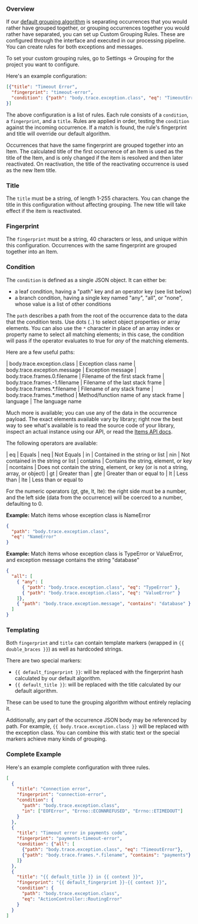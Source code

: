 ### Overview

If our [default grouping algorithm](https://rollbar.com/docs/grouping-algorithm/) is
separating occurrences that you would rather have grouped together, or
grouping occurrences together you would rather have separated, you can
set up Custom Grouping Rules. These are configured through the interface
and executed in our processing pipeline. You can create rules for both
exceptions and messages.

To set your custom grouping rules, go to Settings -> Grouping for the
project you want to configure.

Here's an example configuration:

```json
[{"title": "Timeout Error",
  "fingerprint": "timeout-error",
  "condition": {"path": "body.trace.exception.class", "eq": "TimeoutError"}
}]
```

The above configuration is a list of rules. Each rule consists of a
`condition`, a `fingerprint`, and a `title`. Rules are applied in order,
testing the `condition` against the incoming occurrence. If a match is
found, the rule's fingerprint and title will override our default
algorithm.

Occurrences that have the same fingerprint are grouped together into an
Item. The calculated title of the first occurrence of an Item is used as
the title of the Item, and is only changed if the item is resolved and
then later reactivated. On reactivation, the title of the reactivating
occurrence is used as the new Item title.

### Title

The `title` must be a string, of length 1-255 characters. You can change
the title in this configuration without affecting grouping. The new
title will take effect if the item is reactivated.

### Fingerprint

The `fingerprint` must be a string, 40 characters or less, and unique
within this configuration. Occurrences with the same fingerprint are
grouped together into an Item.

### Condition

The `condition` is defined as a single JSON object. It can either be:

-   a leaf condition, having a "path" key and an operator key (see list
    below)
-   a branch condition, having a single key named "any", "all", or
    "none", whose value is a list of other conditions

The `path` describes a path from the root of the occurrence data to the
data that the condition tests. Use dots (`.`) to select object
properties or array elements. You can also use the `*` character in
place of an array index or property name to select all matching
elements; in this case, the condition will pass if the operator
evaluates to true for *any* of the matching elements.

Here are a few useful paths:

| body.trace.exception.class | Exception class name
| body.trace.exception.message | Exception message
| body.trace.frames.0.filename | Filename of the first stack frame
| body.trace.frames.-1.filename | Filename of the last stack frame
| body.trace.frames.\*.filename | Filename of any stack frame
| body.trace.frames.\*.method | Method/function name of any stack frame
| language | The language name

Much more is available; you can use any of the data in the occurrence
payload. The exact elements available vary by library; right now the
best way to see what's available is to read the source code of your
library, inspect an actual instance using our API, or read the
[Items API docs](https://rollbar.com/docs/api/items/).

The following operators are available:

| eq | Equals
| neq | Not Equals
| in | Contained in the string or list
| nin | Not contained in the string or list
| contains | Contains the string, element, or key
| ncontains | Does not contain the string, element, or key (or is not a string, array, or object)
| gt | Greater than
| gte | Greater than or equal to
| lt | Less than
| lte | Less than or equal to

For the numeric operators (gt, gte, lt, lte): the right side must be a
number, and the left side (data from the occurrence) will be coerced to
a number, defaulting to 0.

**Example:** Match items whose exception class is NameError

```json
{
  "path": "body.trace.exception.class",
  "eq": "NameError"
}
```

**Example:** Match items whose exception class is TypeError or
ValueError, and exception message contains the string "database"

```json
{
  "all": [
    { "any": [
      { "path": "body.trace.exception.class", "eq": "TypeError" },
      { "path": "body.trace.exception.class", "eq": "ValueError" }
    ]},
    { "path": "body.trace.exception.message", "contains": "database" }
  ]
}
```

### Templating

Both `fingerprint` and `title` can contain template markers (wrapped in
`{{ double_braces }}`) as well as hardcoded strings.

There are two special markers:

-   `{{ default_fingerprint }}`: will be replaced with the fingerprint
    hash calculated by our default algorithm.
-   `{{ default_title }}`: will be replaced with the title calculated by
    our default algorithm.

These can be used to tune the grouping algorithm without entirely
replacing it.

Additionally, any part of the occurrence JSON body may be referenced by
path. For example, `{{ body.trace.exception.class }}` will be replaced
with the exception class. You can combine this with static text or the
special markers achieve many kinds of grouping.

### Complete Example

Here's an example complete configuration with three rules.

```json
[
  {
    "title": "Connection error",
    "fingerprint": "connection-error",
    "condition": {
      "path": "body.trace.exception.class",
      "in": ["EOFError", "Errno::ECONNREFUSED", "Errno::ETIMEDOUT"]
    }
  },
  {
    "title": "Timeout error in payments code",
    "fingerprint": "payments-timeout-error",
    "condition": {"all": [
      {"path": "body.trace.exception.class", "eq": "TimeoutError"},
      {"path": "body.trace.frames.*.filename", "contains": "payments"}
    ]}
  },
  {
    "title": "{{ default_title }} in {{ context }}",
    "fingerprint": "{{ default_fingerprint }}-{{ context }}",
    "condition": {
      "path": "body.trace.exception.class",
      "eq": "ActionController::RoutingError"
    }
  }
]
```
